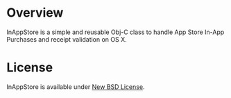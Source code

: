 Overview
========

InAppStore is a simple and reusable Obj-C class to handle App Store In-App Purchases and receipt validation on OS X.

License
=======

InAppStore is available under [New BSD License](LICENSE).
